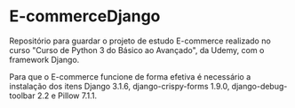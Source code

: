 # E-commerceDjango
Repositório para guardar o projeto de estudo E-commerce realizado no curso "Curso de Python 3 do Básico ao Avançado", da Udemy, com o framework Django.

Para que o E-commerce funcione de forma efetiva é necessário a instalação dos itens Django 3.1.6, django-crispy-forms 1.9.0, django-debug-toolbar 2.2 e Pillow 7.1.1.

